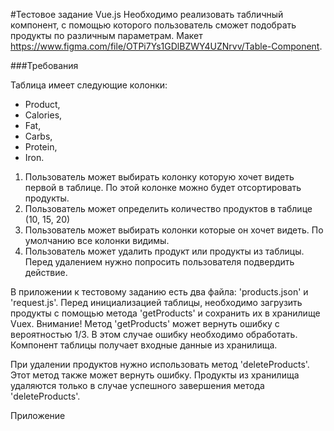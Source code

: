 #Тестовое задание Vue.js
Необходимо реализовать табличный компонент, с помощью которого пользователь сможет подобрать продукты по различным параметрам. Макет https://www.figma.com/file/OTPi7Ys1GDlBZWY4UZNrvv/Table-Component.

###Требования

Таблица имеет следующие колонки: 
- Product, 
- Calories, 
- Fat, 
- Carbs, 
- Protein, 
- Iron. 

1) Пользователь может выбирать колонку которую хочет видеть первой в таблице. По этой колонке можно будет отсортировать продукты. 
2) Пользователь может определить количество продуктов в таблице (10, 15, 20)
3) Пользователь может выбирать колонки которые он хочет видеть. По умолчанию все колонки видимы.
4) Пользователь может удалить продукт или продукты из таблицы. Перед удалением нужно попросить пользователя подвердить действие.

В приложении к тестовому заданию есть два файла: 'products.json' и 'request.js'. Перед инициализацией таблицы, необходимо загрузить продукты с помощью метода 'getProducts' и сохранить их в хранилище Vuex. Внимание! Метод 'getProducts' может вернуть ошибку с вероятностью 1/3. В этом случае ошибку необходимо обработать. Компонент таблицы получает входные данные из хранилища.

При удалении продуктов нужно использовать метод 'deleteProducts'. Этот метод также может вернуть ошибку. Продукты из хранилища удаляются только в случае успешного завершения метода 'deleteProducts'.

Приложение